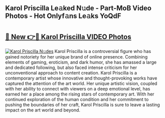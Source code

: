 ## Karol Priscilla Le𝚊ked N𝚞de - Part-MoB Video Photos - Hot Onlyf𝚊ns Le𝚊ks YoQdF

# <h2><a href="http://ac20047.deff.icu/?id=Karol+Priscilla">🔗 New 👉🔴 Karol Priscilla VIDEO Photos</a></h2>

[![Karol Priscilla N𝚞des](https://i.imgur.com/rIISA9y.gif)](http://ac20047.deff.icu/?id=Karol+Priscilla)
Karol Priscilla is a controversial figure who has gained notoriety for her unique brand of online presence. Combining elements of gaming, eroticism, and dark humor, she has amassed a large and dedicated following, but also faced intense criticism for her unconventional approach to content creation. Karol Priscilla is a contemporary artist whose innovative and thought-provoking works have captured the attention of the art world. Her unique artistic vision, coupled with her ability to connect with viewers on a deep emotional level, has earned her a place among the rising stars of contemporary art. With her continued exploration of the human condition and her commitment to pushing the boundaries of her craft, Karol Priscilla is sure to leave a lasting impact on the art world and beyond.
